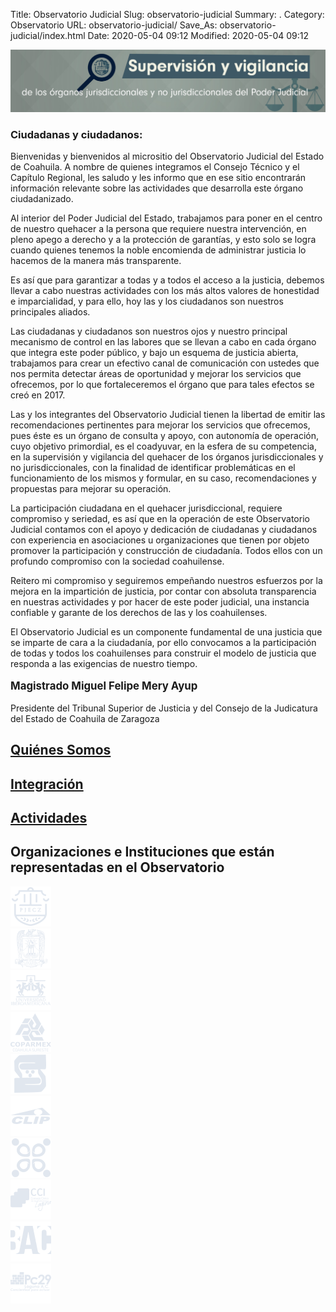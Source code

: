 Title: Observatorio Judicial
Slug: observatorio-judicial
Summary: .
Category: Observatorio
URL: observatorio-judicial/
Save_As: observatorio-judicial/index.html
Date: 2020-05-04 09:12
Modified: 2020-05-04 09:12



<img class="img-fluid" src="banner-supervision-vigilancia.jpg" alt="Observatorio Judicial del Estado de Coahuila">

### Ciudadanas y ciudadanos:

Bienvenidas y bienvenidos al micrositio del Observatorio Judicial del Estado de Coahuila. A nombre de quienes integramos el Consejo Técnico y el Capítulo Regional, les saludo y les informo que en ese sitio encontrarán información relevante sobre las actividades que desarrolla este órgano ciudadanizado.

Al interior del Poder Judicial del Estado, trabajamos para poner en el centro de nuestro quehacer a la persona que requiere nuestra intervención, en pleno apego a derecho y a la protección de garantías, y esto solo se logra cuando quienes tenemos la noble encomienda de administrar justicia lo hacemos de la manera más transparente.

Es así que para garantizar a todas y a todos el acceso a la justicia, debemos llevar a cabo nuestras actividades con los más altos valores de honestidad e imparcialidad, y para ello, hoy las y los ciudadanos son nuestros principales aliados.

Las ciudadanas y ciudadanos son nuestros ojos y nuestro principal mecanismo de control en las labores que se llevan a cabo en cada órgano que integra este poder público, y bajo un esquema de justicia abierta, trabajamos para crear un efectivo canal de comunicación con ustedes que nos permita detectar áreas de oportunidad y mejorar los servicios que ofrecemos, por lo que fortaleceremos el órgano que para tales efectos se creó en 2017.

Las y los integrantes del Observatorio Judicial tienen la libertad de emitir las recomendaciones pertinentes para mejorar los servicios que ofrecemos, pues éste es un órgano de consulta y apoyo, con autonomía de operación, cuyo objetivo primordial, es el coadyuvar, en la esfera de su competencia, en la supervisión y vigilancia del quehacer de los órganos jurisdiccionales y no jurisdiccionales, con la finalidad de identificar problemáticas en el funcionamiento de los mismos y formular, en su caso, recomendaciones y propuestas para mejorar su operación.

La participación ciudadana en el quehacer jurisdiccional, requiere compromiso y seriedad, es así que en la operación de este Observatorio Judicial contamos con el apoyo y dedicación de ciudadanas y ciudadanos con experiencia en asociaciones u organizaciones que tienen por objeto promover la participación y construcción de ciudadanía. Todos ellos con un profundo compromiso con la sociedad coahuilense.

Reitero mi compromiso y seguiremos empeñando nuestros esfuerzos por la mejora en la impartición de justicia, por contar con absoluta transparencia en nuestras actividades y por hacer de este poder judicial, una instancia confiable y garante de los derechos de las y los coahuilenses.

El Observatorio Judicial es un componente fundamental de una justicia que se imparte de cara a la ciudadanía, por ello convocamos a la participación de todas y todos los coahuilenses para construir el modelo de justicia que responda a las exigencias de nuestro tiempo.

<p class="text-center pb-0 mb-0" style="font-size: 1.2em"><b>Magistrado Miguel Felipe Mery Ayup</b></p>

<p class="text-center">Presidente del Tribunal Superior de Justicia y del Consejo de la Judicatura del Estado de Coahuila de Zaragoza</p>

## [Quiénes Somos](conocenos/quienes-somos/)

## [Integración](integracion/)

## [Actividades](actividades/)

## Organizaciones e Instituciones que están representadas en el Observatorio

<div class="row p-4 bg-dark">
    <div class="col-md-4 text-center">
        <a href="https://www.pjecz.gob.mx"><img src="ic_pjecz.png"></a>
    </div>
    <div class="col-md-4 text-center">
        <a href="http://www.uadec.mx"><img src="ic_uadec.png"></a>
    </div>
    <div class="col-md-4 text-center">
        <a href="http://www.lag.uia.mx"><img src="ic_ibero.png"></a>
    </div>
</div>
<div class="row p-4 bg-dark">
    <div class="col-md-3 text-center">
        <a href="https://www.coparmexcoahuila.org.mx"><img src="ic_coparmex.png"></a>
    </div>
    <div class="col-md-3 text-center">
        <a href="http://canacosaltillo.com.mx"><img src="ic_canaco.png"></a>
    </div>
    <div class="col-md-3 text-center">
        <img src="ic_clip.png">
    </div>
    <div class="col-md-3 text-center">
        <a href="https://ccic.org.mx"><img src="ic_ccic.png"></a>
    </div>
</div>
<div class="row p-4 bg-dark">
    <div class="col-md-4 text-center">
        <a href="http://ccilaguna.org.mx"><img src="ic_cci_laguna.png"></a>
    </div>
    <div class="col-md-4 text-center">
        <img src="ic_bac.png">
    </div>
    <div class="col-md-4 text-center">
        <a href="https://pc29laguna.org.mx/"><img src="ic_pc29.png"></a>
    </div>
</div>



